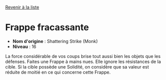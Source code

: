 [Revenir à la liste](..)

# Frappe fracassante

 * **Nom d'origine** : Shattering Strike (Monk)
 * **Niveau** : 16


<p>La force considérable de vos coups brise tout aussi bien les objets que les défenses. Faites une Frappe à mains nues. Elle ignore les résistances de la cible. Si la cible possède une Solidité, on considère que sa valeur est réduite de moitié en ce qui concerne cette Frappe.</p>